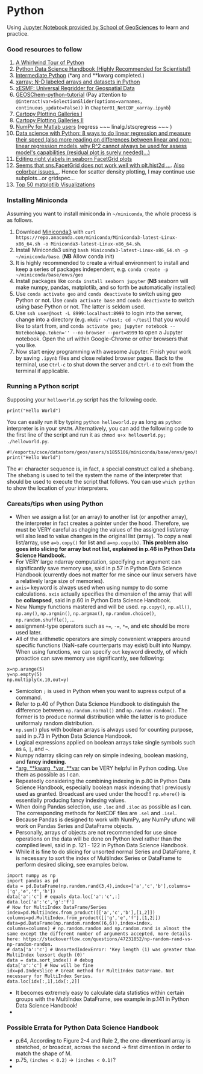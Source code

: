 # Python

Using [Jupyter Notebook provided by School of GeoSciences](https://www.geos.ed.ac.uk/notebook) to learn and practice.

### Good resources to follow
1. [A Whirlwind Tour of Python](https://jakevdp.github.io/WhirlwindTourOfPython/)
2. [Python Data Science Handbook (Highly Recommended for Scientists!)](https://jakevdp.github.io/PythonDataScienceHandbook/)
3. [Intermediate Python](https://book.pythontips.com/en/latest/#) (\*arg and \*\*kwarg completed.)
4. [xarray: N-D labeled arrays and datasets in Python](http://xarray.pydata.org/en/stable/index.html)
5. [xESMF: Universal Regridder for Geospatial Data](https://xesmf.readthedocs.io/en/latest/index.html)
6. [GEOSChem-python-tutorial](https://github.com/geoschem/GEOSChem-python-tutorial) (Pay attention to `@interact(var=SelectionSlider(options=varnames, continuous_update=False))` in `Chapter01_NetCDF_xarray.ipynb`)
4. [Cartopy Plotting Galleries I](https://mp.weixin.qq.com/s/VLRAwsNNdX7Yvnxt-JVHFA)
5. [Cartopy Plotting Galleries II](https://stackoverflow.com/questions/55598249/showing-alaska-and-hawaii-in-cartopy-map)
6. [NumPy for Matlab users](https://docs.scipy.org/doc/numpy/user/numpy-for-matlab-users.html) (regress ~~~ linalg.lstsqregress ~~~ )
7. [Data science with Python: 8 ways to do linear regression and measure their speed (also more reading on differences between linear and non-linear regression models, why R^2 cannot always be used for assess model's capabilities (residual plot is surely needed)...)](https://www.freecodecamp.org/news/data-science-with-python-8-ways-to-do-linear-regression-and-measure-their-speed-b5577d75f8b/)
8. [Editing right ylabels in seaborn FacetGrid plots](https://cduvallet.github.io/posts/2018/11/facetgrid-ylabel-access)
9. [Seems that sns.FacetGrid does not work well with plt.hist2d ...](https://github.com/mwaskom/seaborn/issues/321). [Also colorbar issues...](https://github.com/mwaskom/seaborn/issues/582). Hence for scatter density plotting, I may continue use subplots...or gridspec...
10. [Top 50 matplotlib Visualizations](https://www.machinelearningplus.com/plots/top-50-matplotlib-visualizations-the-master-plots-python/#45.-Calendar-Heat-Map)

### Installing Miniconda
Assuming you want to install miniconda in `~/miniconda`, the whole process is as follows.
1. Download [Miniconda3](https://repo.anaconda.com/miniconda/Miniconda3-latest-Linux-x86_64.sh) with `curl https://repo.anaconda.com/miniconda/Miniconda3-latest-Linux-x86_64.sh -o Miniconda3-latest-Linux-x86_64.sh`.
2. Install Miniconda3 using `bash Miniconda3-latest-Linux-x86_64.sh -p ~/miniconda/base`. (**NB** Allow conda init)
3. It is highly recommended to create a virtual environment to install and keep a series of packages independent, e.g. `conda create -p ~/miniconda/base/envs/geo`
3. Install packages like `conda install seaborn jupyter` (**NB** seaborn will make numpy, pandas, matplotlib, and so forth be automatically installed)
4. Use `conda activate geo` and `conda deactivate` to switch using geo Python or not. Use `conda activate base` and `conda deactivate` to switch using base Python or not. The latter is seldom used.
5. Use `ssh user@host -L 8999:localhost:8999` to login into the server, change into a directory (e.g. `mkdir ~/test; cd ~/test`) that you would like to start from, and `conda activate geo; jupyter notebook --NotebookApp.token='' --no-browser --port=8999` to open a Jupyter notebook. Open the url within Google-Chrome or other browsers that you like.
6. Now start enjoy programming with awesome Jupyter. Finish your work by saving `.ipynb` files and close related browser pages. Back to the terminal, use `Ctrl-c` to shut down the server and `Ctrl-d` to exit from the terminal if applicable.

### Running a Python script
Supposing your `helloworld.py` script has the following code.
```
print("Hello World")
```
You can easily run it by typing `python helloworld.py` as long as `python` interpreter is in your `$PATH`. Alternatively, you can add the following code to the first line of the script and run it as `chmod u+x helloworld.py; ./helloworld.py`.
```
#!/exports/csce/datastore/geos/users/s1855106/miniconda/base/envs/geo/bin/python
print("Hello World")
```
The `#!` character sequence is, in fact, a special construct called a shebang. The shebang is used to tell the system the name of the interpreter that should be used to execute the script that follows. You can use `which python` to show the location of your interpreters.

### Careats/tips when using Python
- When we assign a list (or an array) to another list (or anpother array), the interpreter in fact creates a pointer under the hood. Therefore, we must be VERY careful as chaging the values of the assigned list/array will also lead to value changes in the original list (array). To copy a real list/array, use `a=b.copy()` for list and `a=np.copy(b)`. **This problem also goes into slicing for array but not list, explained in p.46 in Python Data Science Handbook.**
- For VERY large ndarray computation, specifying `out` argument can significantly save memory use, said in p.57 in Python Data Science Handbook (currently does not matter for me since our linux servers have a relatively large size of memories).
- `axis=` keyword is always used when using numpy to do some calculations. `axis` actually specifies the dimension of the array that will be **collaspsed**, said in p.60 in Python Data Science Handbook.
- New Numpy functions mastered and will be used. `np.copy()`, `np.all()`, `np.any()`, `np.argmin()`, `np.argmax()`, `np.random.choice()`, `np.random.shuffle()`, ...
- assignment-type operators such as `+=`, `-=`, `*=`, and etc should be more used later.
- All of the arithmetic operators are simply convenient wrappers around specific functions (NaN-safe counterparts may exist) built into Numpy. When using functions, we can specify `out` keyword directly, of which proactice can save memory use significantly, see following:
```
x=np.arange(5)
y=np.empty(5)
np.multiply(x,10,out=y)
```
- Semicolon `;` is used in Python when you want to supress output of a command.
- Refer to p.40 of Python Data Science Handbook to distinguish the difference between `np.random.normal()` and `np.random.random()`. The former is to produce normal distribution while the latter is to produce uniformaly random distribution.
- `np.sum()` plus with boolean arrays is always used for counting purpose, said in p.73 in Python Data Science Handbook.
- Logical expressions applied on boolean arrays take single symbols such as `&`, `|`, and `~`.
- Numpy ndarray slicing can rely on simple indexing, boolean masking, and **fancy indexing**.
- [\*arg, \*\*kwarg, \*var, \*\*var](https://www.jianshu.com/p/be92113116c8) can be VERY helpful in Python coding. Use them as possible as I can.
- Repeatedly considering the combining indexing in p.80 in Python Data Science Handbook, especially boolean mask indexing that I previously used as granted. Broadcast are used under the hood!!! `np.where()` is essentially producing fancy indexing values.
- When doing Pandas selection, use `.loc` and `.iloc` as possible as I can. The corresponding methods for NetCDF files are `.sel` and `.isel`.
- Because Pandas is designed to work with NumPy, any NumPy ufunc will work on Pandas Series and DataFrame objects.
- Personally, arrays of objects are not recommended for use since operations on the data will be done on Python level rather than the compiled level, said in p. 121 - 122 in Python Data Science Handbook.
- While it is fine to do slicing for unsorted normal Series and DataFrame, it is necessary to sort the index of MultiIndex Series or DataFrame to perform desired slicing, see examples below.
```
import numpy as np
import pandas as pd
data = pd.DataFrame(np.random.rand(3,4),index=['a','c','b'],columns=['g','e','f','h'])
data['a':'c'] # equals data.loc['a':'c',:]
data.loc['a':'c','g':'f']
# Now for MultiIndex DataFrame/Series
index=pd.MultiIndex.from_product([['a','c','b'],[1,2]])
columns=pd.MultiIndex.from_product([['g','e','f'],[1,2]])
data=pd.DataFrame(np.random.random((6,6)),index=index, columns=columns) # np.random.random and np.random.rand is almost the same except the different number of arguments accepted, more details here: https://stackoverflow.com/questions/47231852/np-random-rand-vs-np-random-random.
# data['a':'c'] # UnsortedIndexError: 'Key length (1) was greater than MultiIndex lexsort depth (0)'
data = data.sort_index() # debug
data['a':'c'] # Now will be fine
idx=pd.IndexSlice # Great method for MultiIndex DataFrame. Not necessary for MultiIndex Series.
data.loc[idx[:,1],idx[:,2]]
```
- It becomes extremely easy to calculate data statistics within certain groups with the MultiIndex DataFrame, see example in p.141 in Python Data Science Handbook!
- 

### Possible Errata for Python Data Science Handbook
- p.64, According to Figure 2-4 and Rule 2, the one-dimentioanl array is stretched, or broadcat, across the second -> first dimention in order to match the shape of M.
- p.75, `(inches < 0.2)` -> `(inches < 0.1)`?
- 
